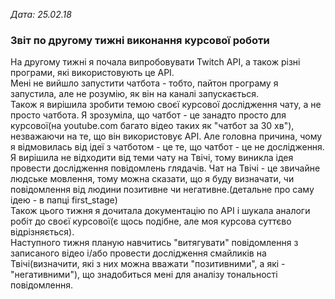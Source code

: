 <i>Дата: 25.02.18</i>

<h3>Звіт по другому тижні виконання курсової роботи</h3>

На другому тижні я почала випробовувати Twitch API, а також різні програми, які використовують це АРІ. <br>
Мені не вийшло запустити чатбота - тобто, пайтон програму я запустила, але не розумію, як він на каналі запускається.<br>
Також я вирішила зробити темою своєї курсової дослідження чату, а не просто чатбота. Я зрозуміла, що чатбот - це занадто просто для курсової(на youtube.com багато відео таких як "чатбот за 30 хв"), незважаючи на те, що він використовує АРІ. Але головна причина, чому я відмовилась від ідеї з чатботом - це те, що чатбот - це не дослідження.<br>
Я вирішила не відходити від теми чату на Твічі, тому виникла ідея провести дослідження повідомлень глядачів.
Чат на Твічі - це звичайне людське мовлення, тому можна сказати, що я буду визначати, чи повідомлення від людини позитивне чи негативне.(детальне про саму ідею - в папці first_stage)<br>
Також цього тижня я дочитала документацію по АРІ і шукала аналоги робіт до своєї курсової(є щось подібне, але моя курсова суттєво відрізняється).<br>
Наступного тижня планую навчитись "витягувати" повідомлення з записаного відео і/або провести дослідження смайликів на Твічі(визначити, які з них можна вважати "позитивними", а які - "негативними"), що знадобиться мені для аналізу тональності повідомлення.
